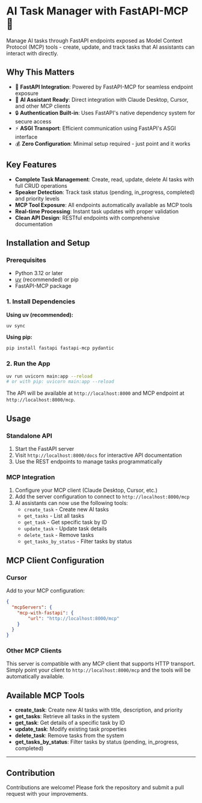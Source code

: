 # AI Task Manager with FastAPI-MCP 🤖

Manage AI tasks through FastAPI endpoints exposed as Model Context Protocol (MCP) tools - create, update, and track tasks that AI assistants can interact with directly.

## Why This Matters

- 🚀 **FastAPI Integration**: Powered by FastAPI-MCP for seamless endpoint exposure
- 🤖 **AI Assistant Ready**: Direct integration with Claude Desktop, Cursor, and other MCP clients
- 🔒 **Authentication Built-in**: Uses FastAPI's native dependency system for secure access
- ⚡ **ASGI Transport**: Efficient communication using FastAPI's ASGI interface
- 💰 **Zero Configuration**: Minimal setup required - just point and it works

## Key Features

- **Complete Task Management**: Create, read, update, delete AI tasks with full CRUD operations
- **Speaker Detection**: Track task status (pending, in_progress, completed) and priority levels
- **MCP Tool Exposure**: All endpoints automatically available as MCP tools
- **Real-time Processing**: Instant task updates with proper validation
- **Clean API Design**: RESTful endpoints with comprehensive documentation

## Installation and Setup

### Prerequisites
- Python 3.12 or later
- [uv](https://docs.astral.sh/uv/) (recommended) or pip
- FastAPI-MCP package

### 1. Install Dependencies

**Using uv (recommended):**
```bash
uv sync
```

**Using pip:**
```bash
pip install fastapi fastapi-mcp pydantic
```

### 2. Run the App

```bash
uv run uvicorn main:app --reload
# or with pip: uvicorn main:app --reload
```

The API will be available at `http://localhost:8000` and MCP endpoint at `http://localhost:8000/mcp`.

## Usage

### Standalone API
1. Start the FastAPI server
2. Visit `http://localhost:8000/docs` for interactive API documentation
3. Use the REST endpoints to manage tasks programmatically

### MCP Integration
1. Configure your MCP client (Claude Desktop, Cursor, etc.)
2. Add the server configuration to connect to `http://localhost:8000/mcp`
3. AI assistants can now use the following tools:
   - `create_task` - Create new AI tasks
   - `get_tasks` - List all tasks
   - `get_task` - Get specific task by ID
   - `update_task` - Update task details
   - `delete_task` - Remove tasks
   - `get_tasks_by_status` - Filter tasks by status

## MCP Client Configuration
### Cursor
Add to your MCP configuration:
```json
{
  "mcpServers": {
    "mcp-with-fastapi": {
        "url": "http://localhost:8000/mcp"
    }
  }
}
```

### Other MCP Clients
This server is compatible with any MCP client that supports HTTP transport. Simply point your client to `http://localhost:8000/mcp` and the tools will be automatically available.

## Available MCP Tools

- **create_task**: Create new AI tasks with title, description, and priority
- **get_tasks**: Retrieve all tasks in the system
- **get_task**: Get details of a specific task by ID
- **update_task**: Modify existing task properties
- **delete_task**: Remove tasks from the system
- **get_tasks_by_status**: Filter tasks by status (pending, in_progress, completed)

---

## Contribution

Contributions are welcome! Please fork the repository and submit a pull request with your improvements.